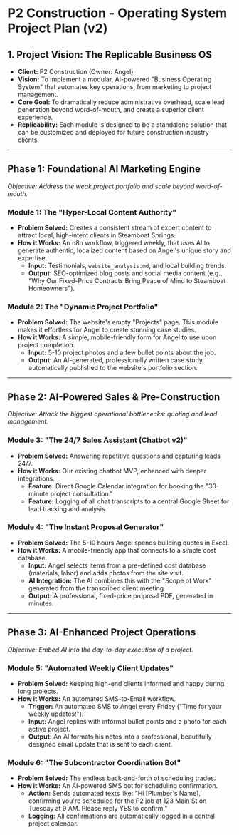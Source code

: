 # P2 Construction - Operating System Project Plan (v2)

## 1. Project Vision: The Replicable Business OS

*   **Client:** P2 Construction (Owner: Angel)
*   **Vision:** To implement a modular, AI-powered "Business Operating System" that automates key operations, from marketing to project management.
*   **Core Goal:** To dramatically reduce administrative overhead, scale lead generation beyond word-of-mouth, and create a superior client experience.
*   **Replicability:** Each module is designed to be a standalone solution that can be customized and deployed for future construction industry clients.

---

## Phase 1: Foundational AI Marketing Engine
*Objective: Address the weak project portfolio and scale beyond word-of-mouth.*

### **Module 1: The "Hyper-Local Content Authority"**
*   **Problem Solved:** Creates a consistent stream of expert content to attract local, high-intent clients in Steamboat Springs.
*   **How it Works:** An n8n workflow, triggered weekly, that uses AI to generate authentic, localized content based on Angel's unique story and expertise.
    *   **Input:** Testimonials, `website_analysis.md`, and local building trends.
    *   **Output:** SEO-optimized blog posts and social media content (e.g., "Why Our Fixed-Price Contracts Bring Peace of Mind to Steamboat Homeowners").

### **Module 2: The "Dynamic Project Portfolio"**
*   **Problem Solved:** The website's empty "Projects" page. This module makes it effortless for Angel to create stunning case studies.
*   **How it Works:** A simple, mobile-friendly form for Angel to use upon project completion.
    *   **Input:** 5-10 project photos and a few bullet points about the job.
    *   **Output:** An AI-generated, professionally written case study, automatically published to the website's portfolio section.

---

## Phase 2: AI-Powered Sales & Pre-Construction
*Objective: Attack the biggest operational bottlenecks: quoting and lead management.*

### **Module 3: "The 24/7 Sales Assistant (Chatbot v2)"**
*   **Problem Solved:** Answering repetitive questions and capturing leads 24/7.
*   **How it Works:** Our existing chatbot MVP, enhanced with deeper integrations.
    *   **Feature:** Direct Google Calendar integration for booking the "30-minute project consultation."
    *   **Feature:** Logging of all chat transcripts to a central Google Sheet for lead tracking and analysis.

### **Module 4: "The Instant Proposal Generator"**
*   **Problem Solved:** The 5-10 hours Angel spends building quotes in Excel.
*   **How it Works:** A mobile-friendly app that connects to a simple cost database.
    *   **Input:** Angel selects items from a pre-defined cost database (materials, labor) and adds photos from the site visit.
    *   **AI Integration:** The AI combines this with the "Scope of Work" generated from the transcribed client meeting.
    *   **Output:** A professional, fixed-price proposal PDF, generated in minutes.

---

## Phase 3: AI-Enhanced Project Operations
*Objective: Embed AI into the day-to-day execution of a project.*

### **Module 5: "Automated Weekly Client Updates"**
*   **Problem Solved:** Keeping high-end clients informed and happy during long projects.
*   **How it Works:** An automated SMS-to-Email workflow.
    *   **Trigger:** An automated SMS to Angel every Friday ("Time for your weekly updates!").
    *   **Input:** Angel replies with informal bullet points and a photo for each active project.
    *   **Output:** An AI formats his notes into a professional, beautifully designed email update that is sent to each client.

### **Module 6: "The Subcontractor Coordination Bot"**
*   **Problem Solved:** The endless back-and-forth of scheduling trades.
*   **How it Works:** An AI-powered SMS bot for scheduling confirmation.
    *   **Action:** Sends automated texts like: "Hi [Plumber's Name], confirming you're scheduled for the P2 job at 123 Main St on Tuesday at 9 AM. Please reply YES to confirm."
    *   **Logging:** All confirmations are automatically logged in a central project calendar.
